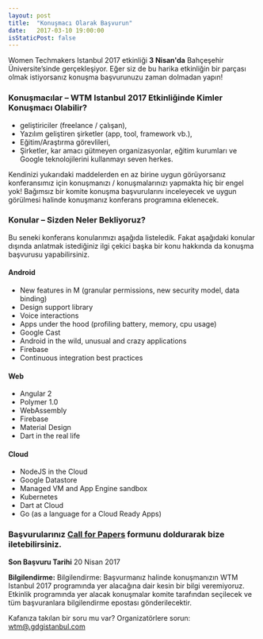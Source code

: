 ```yaml
---
layout: post
title:  "Konuşmacı Olarak Başvurun"
date:   2017-03-10 19:00:00
isStaticPost: false
---
```

Women Techmakers Istanbul 2017 etkinliği **3 Nisan'da** Bahçeşehir Üniversite’sinde gerçekleşiyor. Eğer siz de bu harika etkinliğin bir parçası olmak istiyorsanız konuşma başvurunuzu zaman dolmadan yapın!


### Konuşmacılar – WTM Istanbul 2017 Etkinliğinde Kimler Konuşmacı Olabilir? 

* geliştiriciler (freelance / çalışan),
* Yazılım geliştiren şirketler (app, tool, framework vb.),
* Eğitim/Araştırma görevlileri,
* Şirketler, kar amacı gütmeyen organizasyonlar, eğitim kurumları ve Google teknolojilerini kullanmayı seven herkes.

Kendinizi yukarıdaki maddelerden en az birine uygun görüyorsanız konferansımız için konuşmanızı / konuşmalarınızı yapmakta hiç bir engel yok! Bağımsız bir komite konuşma başvurularını inceleyecek ve uygun görülmesi halinde konuşmanız konferans programına eklenecek.<br/>


### Konular – Sizden Neler Bekliyoruz?

Bu seneki konferans konularımızı aşağıda listeledik. Fakat aşağıdaki konular dışında anlatmak istediğiniz ilgi çekici başka bir konu hakkında da konuşma başvurusu yapabilirsiniz.

#### Android

* New features in M (granular permissions, new security model, data binding)
* Design support library
* Voice interactions
* Apps under the hood (profiling battery, memory, cpu usage)
* Google Cast 
* Android in the wild, unusual and crazy applications
* Firebase
* Continuous integration best practices
  

#### Web

* Angular 2 
* Polymer 1.0
* WebAssembly
* Firebase
* Material Design
* Dart in the real life


#### Cloud

* NodeJS in the Cloud
* Google Datastore
* Managed VM and App Engine sandbox
* Kubernetes
* Dart at Cloud
* Go (as a language for a Cloud Ready Apps)


### Başvurularınız [Call for Papers](https://docs.google.com/forms/d/1XRJgcAYZAfb3n-qTDqwSEq5qoqCiIq3KPXggUfFsyzU/viewform) formunu doldurarak bize iletebilirsiniz.

**Son Başvuru Tarihi** 20 Nisan 2017

**Bilgilendirme:** Bilgilendirme: Başvurmanız halinde konuşmanızın WTM Istanbul 2017 programında yer alacağına dair kesin bir bilgi veremiyoruz. Etkinlik programında yer alacak konuşmalar komite tarafından seçilecek ve tüm başvuranlara bilgilendirme epostası gönderilecektir.<br/>

Kafanıza takılan bir soru mu var? Organizatörlere sorun: [wtm@.gdgistanbul.com](mailto:wtm@gdgistanbul.com)<br/>
